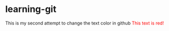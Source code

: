# learning-git
This is my second attempt to change the text color in github
<span style="color: red;">This text is red!</span>